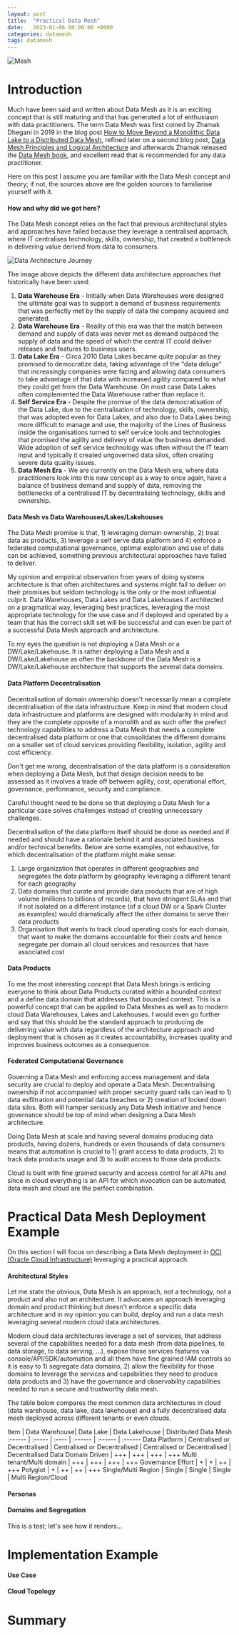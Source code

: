 ```yaml
---
layout: post
title:  "Practical Data Mesh"
date:   2023-01-06 00:00:00 +0000
categories: datamesh
tags: datamesh
---
```


![Mesh](/images/2023-01-06-data-mesh-intro/mesh.jpg)

# **Introduction**

Much have been said and written about Data Mesh as it is an exciting concept that is still maturing and that has generated a lot of enthusiasm with data practitioners. The term Data Mesh was first coined by Zhamak Dhegani in 2019 in the blog post [How to Move Beyond a Monolithic Data Lake to a Distributed Data Mesh](https://martinfowler.com/articles/data-monolith-to-mesh.html), refined later on a second blog post, [Data Mesh Principles and Logical Architecture](https://martinfowler.com/articles/data-mesh-principles.html) and afterwards Zhamak released the [Data Mesh book](https://www.oreilly.com/library/view/data-mesh/9781492092384/), and excellent read that is recommended for any data practitioner.

Here on this post I assume you are familiar with the Data Mesh concept and theory; if not, the sources above are the golden sources to familiarise yourself with it.

#### **How and why did we got here?**

The Data Mesh concept relies on the fact that previous architectural styles and approaches have failed because they leverage a centralised approach, where IT centralises technology, skills, ownership, that created a bottleneck in delivering value derived from data to consumers.

![Data Architecture Journey](/images/2023-01-06-data-mesh-intro/data-architecture-journey.jpg)

The image above depicts the different data architecture approaches that historically have been used:

1. **Data Warehouse Era** - Initially when Data Warehouses were designed the ultimate goal was to support a demand of business requirements that was perfectly met by the supply of data the company acquired and generated.
2. **Data Warehouse Era** - Reality of this era was that the match between demand and supply of data was never met as demand outpaced the supply of data and the speed of which the central IT could deliver releases and features to business users.
3. **Data Lake Era** -  Circa 2010 Data Lakes became quite popular as they promised to democratize data, taking advantage of the "data deluge" that increasingly companies were facing and allowing data consumers to take advantage of that data with increased agility compared to what they could get from the Data Warehouse. On most case Data Lakes often complemented the Data Warehouse rather than replace it.
4. **Self Service Era** - Despite the promise of the data democratisation of the Data Lake, due to the centralisation of technology, skills, ownership, that was adopted even for Data Lakes, and also due to Data Lakes being more difficult to manage and use, the majority of the Lines of Business inside the organisations turned to self service tools and technologies that promised the agility and delivery of value the business demanded. Wide adoption of self service technology was often without the IT team input and typically it created ungoverned data silos, often creating severe data quality issues. 
5. **Data Mesh Era** - We are currently on the Data Mesh era, where data practitioners look into this new concept as a way to once again, have a balance of business demand and supply of data, removing the bottlenecks of a centralised IT by decentralising technology, skills and ownership.

#### **Data Mesh vs Data Warehouses/Lakes/Lakehouses**

The Data Mesh promise is that, 1) leveraging domain ownership, 2) treat data as products, 3) leverage a self serve data platform and 4) enforce a federated computational governance, optimal exploration and use of data can be achieved, something previous architectural approaches have failed to deliver.

My opinion and empirical observation from years of doing systems architecture is that often architectures and systems might fail to deliver on their promises but seldom technology is the only or the most influential culprit. Data Warehouses, Data Lakes and Data Lakehouses if architected on a pragmatical way, leveraging best practices, leveraging the most appropriate technology for the use case and if deployed and operated by a team that has the correct skill set will be successful and can even be part of a successful Data Mesh approach and architecture.

To my eyes the question is not deploying a Data Mesh or a DW/Lake/Lakehouse. It is rather deploying a Data Mesh and a DW/Lake/Lakehouse as often the backbone of the Data Mesh is a DW/Lake/Lakehouse architecture that supports the several data domains.

#### **Data Platform Decentralisation**

Decentralisation of domain ownership doesn't necessarily mean a complete decentralisation of the data infrastructure. Keep in mind that modern cloud data infrastructure and platforms are designed with modularity in mind and they are the complete opposite of a monolith and as such offer the prefect technology capabilities to address a Data Mesh that needs a complete decentralised data platform or one that consolidates the different domains on a smaller set of cloud services providing flexibility, isolation, agility and cost efficiency.

Don't get me wrong, decentralisation of the data platform is a consideration when deploying a Data Mesh, but that design decision needs to be assessed as it involves a trade off between agility, cost, operational effort, governance, performance, security and compliance. 

Careful thought need to be done so that deploying a Data Mesh for a particular case solves challenges instead of creating unnecessary challenges.

Decentralisation of the data platform itself should be done as needed and if needed and should have a rationale behind it and associated business and/or technical benefits. Below are some examples, not exhaustive, for which decentralisation of the platform might make sense:

1. Large organization that operates in different geographies and segregates the data platform by geography leveraging a different tenant for each geography
2. Data domains that curate and provide data products that are of high volume (millions to billions of records), that have stringent SLAs and that if not isolated on a different instance (of a cloud DW or a Spark Cluster as examples) would dramatically affect the other domains to serve their data products
3.  Organisation that wants to track cloud operating costs for each domain, that want to make the domains accountable for their costs and hence segregate per domain all cloud services and resources that have associated cost

#### **Data Products**

To me the most interesting concept that Data Mesh brings is enticing everyone to think about Data Products curated within a bounded context and a define data domain that addresses that bounded context. This is a powerful concept that can be applied to Data Meshes as well as to modern cloud Data Warehouses, Lakes and Lakehouses. I would even go further and say that this should be the standard approach to producing de delivering value with data regardless of the architecture approach and deployment that is chosen as it creates accountability, increases quality and improves business outcomes as a consequence.

#### **Federated Computational Governance**

Governing a Data Mesh and enforcing access management and data security are crucial to deploy and operate a Data Mesh. Decentralising ownership if not accompanied with proper security guard rails can lead to 1) data exfiltration and potential data breaches or 2) creation of locked down data silos. Both will hamper seriously any Data Mesh initiative and hence governance should be top of mind when designing a Data Mesh architecture.

Doing Data Mesh at scale and having several domains producing data products, having dozens, hundreds or even thousands of data consumers means that automation is crucial to 1) grant access to data products, 2) to track data products usage and 3) to audit access to those data products. 

Cloud is built with fine grained security and access control for all APIs and since in cloud everything is an API for which invocation can be automated, data mesh and cloud are the perfect combination.

# **Practical Data Mesh Deployment Example**

On this section I will focus on describing a Data Mesh deployment in [OCI (Oracle Cloud Infrastructure)](https://www.oracle.com/cloud/) leveraging a practical approach.

#### **Architectural Styles**

Let me state the obvious, Data Mesh is an approach, not a technology, not a product and also not an architecture. It advocates an approach leveraging domain and product thinking but doesn't enforce a specific data architecture and in my opinion you can build, deploy and run a data mesh leveraging several modern cloud data architectures.

Modern cloud data architectures leverage a set of services, that address several of the capabilities needed for a data mesh (from data pipelines, to data storage, to data serving, ...), expose those services features via console/API/SDK/automation and all them have fine grained IAM controls so it is easy to 1) segregate data domains, 2) allow the flexibility for those domains to leverage the services and capabilities they need to produce data products and 3) have the governance and observability capabilities needed to run a secure and trustworthy data mesh.

The table below compares the most common data architectures in cloud (data warehouse, data lake, data lakehouse) and a fully decentralised data mesh deployed across different tenants or even clouds.

Item | Data Warehouse| Data Lake | Data Lakehouse | Distributed Data Mesh
:------ | :----- | :---- | :------ | :------ | :------
Data Platform | Centralised or Decentralised | Centralised or Decentralised | Centralised or Decentralised | Decentralised
Data Domain Driven | +++ | +++ | +++ | +++
Multi tenant/Multi domain | +++ | +++ | +++ | +++
Governance Effort | + | + | ++ | +++
Polyglot | + | ++ | ++ | +++
Single/Multi Region | Single | Single | Single | Multi Region/Cloud

#### **Personas**

#### **Domains and Segregation**

This is a test; let's see how it renders...

# **Implementation Example**

#### **Use Case**

#### **Cloud Topology**

# **Summary**